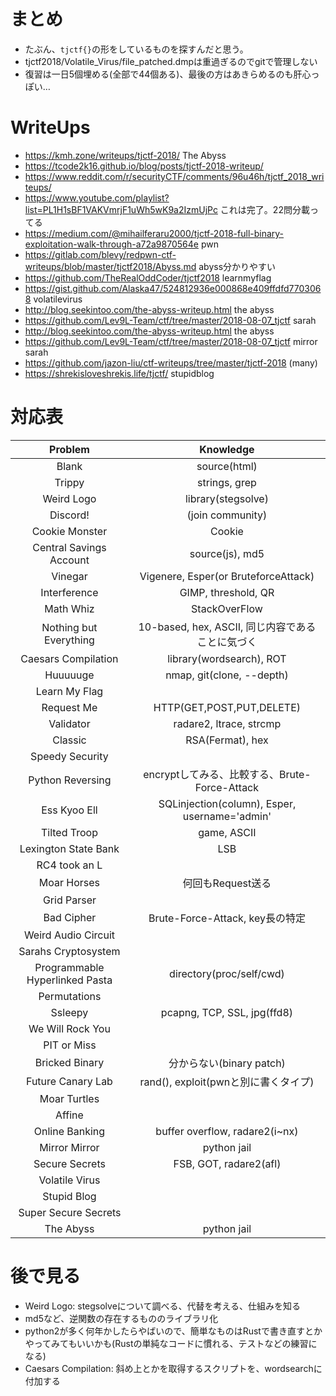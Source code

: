 # まとめ

- たぶん、`tjctf{}`の形をしているものを探すんだと思う。
- tjctf2018/Volatile_Virus/file_patched.dmpは重過ぎるのでgitで管理しない
- 復習は一日5個埋める(全部で44個ある)、最後の方はあきらめるのも肝心っぽい…

# WriteUps
- https://kmh.zone/writeups/tjctf-2018/ The Abyss
- https://tcode2k16.github.io/blog/posts/tjctf-2018-writeup/
- https://www.reddit.com/r/securityCTF/comments/96u46h/tjctf_2018_writeups/
- https://www.youtube.com/playlist?list=PL1H1sBF1VAKVmrjF1uWh5wK9a2IzmUjPc これは完了。22問分載ってる
- https://medium.com/@mihailferaru2000/tjctf-2018-full-binary-exploitation-walk-through-a72a9870564e pwn
- https://gitlab.com/blevy/redpwn-ctf-writeups/blob/master/tjctf2018/Abyss.md abyss分かりやすい
- https://github.com/TheRealOddCoder/tjctf2018 learnmyflag
- https://gist.github.com/Alaska47/524812936e000868e409ffdfd7703068 volatilevirus
- http://blog.seekintoo.com/the-abyss-writeup.html the abyss
- https://github.com/Lev9L-Team/ctf/tree/master/2018-08-07_tjctf sarah
- http://blog.seekintoo.com/the-abyss-writeup.html the abyss
- https://github.com/Lev9L-Team/ctf/tree/master/2018-08-07_tjctf mirror sarah
- https://github.com/jazon-liu/ctf-writeups/tree/master/tjctf-2018 (many)
- https://shrekisloveshrekis.life/tjctf/ stupidblog


# 対応表
| Problem | Knowledge |
|:-------:|:---------:|
| Blank | source(html) |
| Trippy | strings, grep |
| Weird Logo | library(stegsolve) |
| Discord! | (join community) |
| Cookie Monster | Cookie |
| Central Savings Account | source(js), md5 |
| Vinegar | Vigenere, Esper(or BruteforceAttack) |
| Interference | GIMP, threshold, QR |
| Math Whiz | StackOverFlow |
| Nothing but Everything | 10-based, hex, ASCII, 同じ内容であることに気づく | 
| Caesars Compilation | library(wordsearch), ROT |
| Huuuuuge | nmap, git(clone, --depth) |
| Learn My Flag ||
| Request Me | HTTP(GET,POST,PUT,DELETE) |
| Validator | radare2, ltrace, strcmp |
| Classic | RSA(Fermat), hex |
| Speedy Security ||
| Python Reversing | encryptしてみる、比較する、Brute-Force-Attack |
| Ess Kyoo Ell | SQLinjection(column), Esper, username='admin' |
| Tilted Troop | game, ASCII |
| Lexington State Bank | LSB |
| RC4 took an L ||
| Moar Horses | 何回もRequest送る |
| Grid Parser ||
| Bad Cipher | Brute-Force-Attack, key長の特定 |
| Weird Audio Circuit ||
| Sarahs Cryptosystem ||
| Programmable Hyperlinked Pasta | directory(proc/self/cwd) |
| Permutations ||
| Ssleepy | pcapng, TCP, SSL, jpg(ffd8) |
| We Will Rock You |  |
| PIT or Miss ||
| Bricked Binary | 分からない(binary patch) |
| Future Canary Lab | rand(), exploit(pwnと別に書くタイプ) |
| Moar Turtles ||
| Affine | |
| Online Banking | buffer overflow, radare2(i~nx) |
| Mirror Mirror | python jail |
| Secure Secrets | FSB, GOT, radare2(afl)|
| Volatile Virus ||
| Stupid Blog ||
| Super Secure Secrets ||
| The Abyss | python jail |

# 後で見る
- Weird Logo: stegsolveについて調べる、代替を考える、仕組みを知る
- md5など、逆関数の存在するもののライブラリ化
- python2が多く何年かしたらやばいので、簡単なものはRustで書き直すとかやってみてもいいかも(Rustの単純なコードに慣れる、テストなどの練習になる)
- Caesars Compilation: 斜め上とかを取得するスクリプトを、wordsearchに付加する
